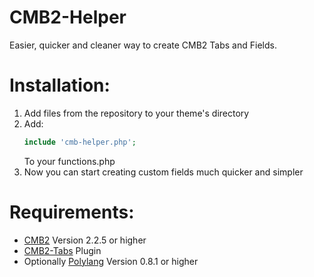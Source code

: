 # CMB2-Helper
Easier, quicker and cleaner way to create CMB2 Tabs and Fields.

# Installation:
 1. Add files from the repository to your theme's directory
 2. Add:
    ```php
    include 'cmb-helper.php';
    ```
    To your functions.php
 3. Now you can start creating custom fields much quicker and simpler 


# Requirements:
 - [CMB2](https://github.com/CMB2/CMB2) Version 2.2.5 or higher
 - [CMB2-Tabs](https://github.com/LeadSoftInc/cmb2-tabs) Plugin
 - Optionally [Polylang](https://wordpress.org/plugins/polylang/) Version 0.8.1 or higher
